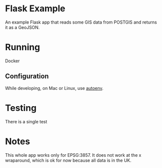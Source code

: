 # Flask Example

An example Flask app that reads some GIS data from POSTGIS and returns it as a GeoJSON.

# Running

Docker

## Configuration

While developing, on Mac or Linux, use [autoenv](https://github.com/hyperupcall/autoenv).

# Testing

There is a single test

# Notes

This whole app works only for EPSG:3857. It does not work at the x wraparound, which is ok for now because all data is in the UK.